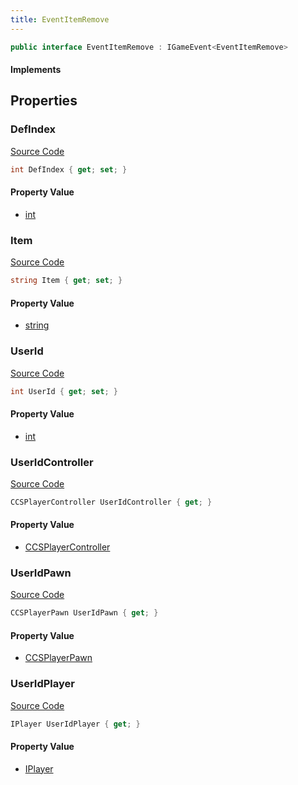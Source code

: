 ```yaml
---
title: EventItemRemove
---
```


```csharp
public interface EventItemRemove : IGameEvent<EventItemRemove>
```

#### Implements

## Properties

### DefIndex

[Source Code](https://github.com/swiftly-solution/swiftlys2/blob/main/managed/src/SwiftlyS2.Generated/GameEvents/Interfaces/EventItemRemove.cs#L49)

```csharp
int DefIndex { get; set; }
```

#### Property Value

- [int](https://learn.microsoft.com/dotnet/api/system.int32)

### Item

[Source Code](https://github.com/swiftly-solution/swiftlys2/blob/main/managed/src/SwiftlyS2.Generated/GameEvents/Interfaces/EventItemRemove.cs#L44)

```csharp
string Item { get; set; }
```

#### Property Value

- [string](https://learn.microsoft.com/dotnet/api/system.string)

### UserId

[Source Code](https://github.com/swiftly-solution/swiftlys2/blob/main/managed/src/SwiftlyS2.Generated/GameEvents/Interfaces/EventItemRemove.cs#L37)

```csharp
int UserId { get; set; }
```

#### Property Value

- [int](https://learn.microsoft.com/dotnet/api/system.int32)

### UserIdController

[Source Code](https://github.com/swiftly-solution/swiftlys2/blob/main/managed/src/SwiftlyS2.Generated/GameEvents/Interfaces/EventItemRemove.cs#L22)

```csharp
CCSPlayerController UserIdController { get; }
```

#### Property Value

- [CCSPlayerController](/docs/api/shared/schemadefinitions/ccsplayercontroller)

### UserIdPawn

[Source Code](https://github.com/swiftly-solution/swiftlys2/blob/main/managed/src/SwiftlyS2.Generated/GameEvents/Interfaces/EventItemRemove.cs#L28)

```csharp
CCSPlayerPawn UserIdPawn { get; }
```

#### Property Value

- [CCSPlayerPawn](/docs/api/shared/schemadefinitions/ccsplayerpawn)

### UserIdPlayer

[Source Code](https://github.com/swiftly-solution/swiftlys2/blob/main/managed/src/SwiftlyS2.Generated/GameEvents/Interfaces/EventItemRemove.cs#L31)

```csharp
IPlayer UserIdPlayer { get; }
```

#### Property Value

- [IPlayer](/docs/api/shared/players/iplayer)

